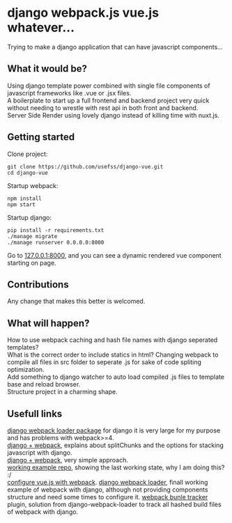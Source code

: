 # django webpack.js vue.js whatever...
Trying to make a django application that can have javascript components...

## What it would be?
Using django template power combined with single file components of javascript frameworks like .vue or .jsx files.  
A boilerplate to start up a full frontend and backend project very quick without needing to wrestle with rest api in both front and backend.  
Server Side Render using lovely django instead of killing time with nuxt.js.  

## Getting started
Clone project:
```
git clone https://github.com/usefss/django-vue.git
cd django-vue
```
Startup webpack:
```
npm install
npm start
```
Startup django:
```
pip install -r requirements.txt
./manage migrate
./manage runserver 0.0.0.0:8000
```
Go to [127.0.0.1:8000](http://127.0.0.1:8000), and you can see a dynamic rendered vue component starting on page.

## Contributions
Any change that makes this better is welcomed.

## What will happen?
How to use webpack caching and hash file names with django seperated templates?  
What is the correct order to include statics in html?
Changing webpack to compile all files in src folder to seperate .js for sake of code spliting optimization.  
Add something to django watcher to auto load compiled .js files to template base and reload browser.  
Structure project in a charming shape.  

## Usefull links 
[django webpack loader package](https://github.com/owais/django-webpack-loader) for django it is very large for my purpose and has problems with webpack>=4.  
[django + webpack](https://www.valentinog.com/blog/webpack-django/), explains about splitChunks and the options for stacking javascript with django.  
[django + webpack](https://pascalw.me/blog/2020/04/19/webpack-django.html), very simple approach.  
[working example repo](https://github.com/pascalw/django-webpack-boilerplate), showing the last working state, why I am doing this? :/  
[configure vue.js with webpack](https://medium.com/js-dojo/how-to-configure-webpack-4-with-vuejs-a-complete-guide-209e943c4772).
[django webpack loader](https://github.com/owais/django-webpack-loader), finall working example of webpack with django, although not providing components structure and need some times to configure it.
[webpack bunle tracker](https://github.com/owais/webpack-bundle-tracker) plugin, solution from django-webpack-loader to track all hashed build files of webpack with django.
